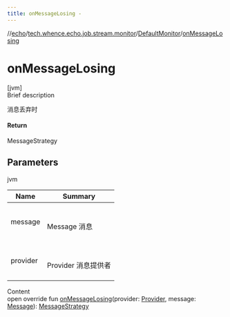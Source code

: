 ```yaml
---
title: onMessageLosing -
---
```

//[echo](../../index.md)/[tech.whence.echo.job.stream.monitor](../index.md)/[DefaultMonitor](index.md)/[onMessageLosing](on-message-losing.md)



# onMessageLosing  
[jvm]  
Brief description  


消息丢弃时



#### Return  


MessageStrategy



## Parameters  
  
jvm  
  
|  Name|  Summary| 
|---|---|
| message| <br><br>Message 消息<br><br>
| provider| <br><br>Provider 消息提供者<br><br>
  
  
Content  
open override fun [onMessageLosing](on-message-losing.md)(provider: [Provider](../../tech.whence.echo.job.stream.provider/-provider/index.md), message: [Message](../../tech.whence.echo.job.stream.message/-message/index.md)): [MessageStrategy](../-message-strategy/index.md)  



